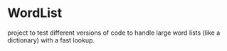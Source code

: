 #  WordList

project to test different versions of code to handle large word lists (like a dictionary) with a fast lookup.



